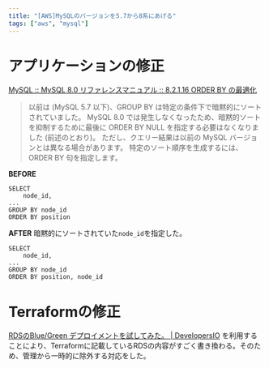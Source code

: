 ```yaml
---
title: "[AWS]MySQLのバージョンを5.7から8系にあげる"
tags: ["aws", "mysql"]
---
```


# アプリケーションの修正
[MySQL :: MySQL 8.0 リファレンスマニュアル :: 8.2.1.16 ORDER BY の最適化](https://dev.mysql.com/doc/refman/8.0/ja/order-by-optimization.html)

> 以前は (MySQL 5.7 以下)、GROUP BY は特定の条件下で暗黙的にソートされていました。 MySQL 8.0 では発生しなくなったため、暗黙的ソートを抑制するために最後に ORDER BY NULL を指定する必要はなくなりました (前述のとおり)。 ただし、クエリー結果は以前の MySQL バージョンとは異なる場合があります。 特定のソート順序を生成するには、ORDER BY 句を指定します。

**BEFORE**
```
SELECT
    node_id,
...
GROUP BY node_id
ORDER BY position
```

**AFTER**
暗黙的にソートされていた`node_id`を指定した。
```
SELECT
    node_id,
...
GROUP BY node_id
ORDER BY position, node_id
```

# Terraformの修正

[RDSのBlue/Green デプロイメントを試してみた。 | DevelopersIO](https://dev.classmethod.jp/articles/rds-blue-green-deployment/) を利用することにより、Terraformに記載しているRDSの内容がすごく書き換わる。そのため、管理から一時的に除外する対応をした。
